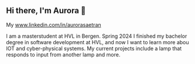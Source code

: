## Hi there, I'm Aurora 👋

My www.linkedin.com/in/aurorasaetran

I am a masterstudent at HVL in Bergen.
Spring 2024 I finished my bachelor degree in software development at HVL, and now I want to learn more abou IOT and cyber-physical systems. My current projects include a lamp that responds to input from another lamp and more. 
